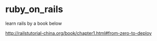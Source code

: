 # ruby_on_rails
learn rails by a book below

http://railstutorial-china.org/book/chapter1.html#from-zero-to-deploy

